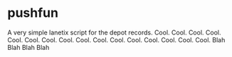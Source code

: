 # pushfun

A very simple lanetix script for the depot records.
 Cool.
 Cool.
 Cool.
 Cool.
 Cool.
 Cool.
 Cool.
 Cool.
 Cool.
 Cool.
 Cool.
 Cool.
 Cool.
 Cool.
 Cool.
 Cool.
Blah
Blah
Blah
Blah
